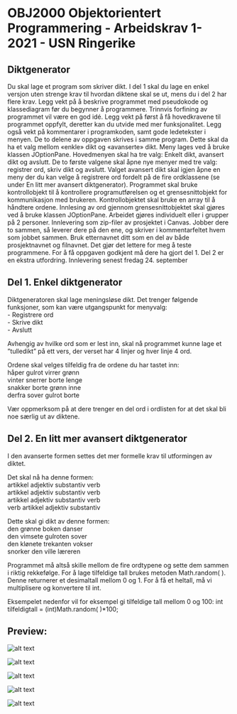 <h1>OBJ2000 Objektorientert Programmering - Arbeidskrav 1- 2021 - USN Ringerike</h1>

<h2>Diktgenerator</h2>
Du skal lage et program som skriver dikt. I del 1 skal du lage en enkel versjon uten strenge krav til hvordan diktene skal se ut, mens du i del 2 har flere krav. Legg vekt på å beskrive programmet med pseudokode og klassediagram før du begynner å programmere. Trinnvis forfining av programmet vil være en god idé. Legg vekt på først å få hovedkravene til programmet oppfylt, deretter kan du utvide med mer funksjonalitet. Legg også vekt på kommentarer i programkoden, samt gode ledetekster i menyen.
De to delene av oppgaven skrives i samme program. Dette skal da ha et valg mellom «enkle» dikt og «avanserte» dikt. Meny lages ved å bruke klassen JOptionPane. Hovedmenyen skal ha tre valg: Enkelt dikt, avansert dikt og avslutt. De to første valgene skal åpne nye menyer med tre valg: registrer ord, skriv dikt og avslutt. Valget avansert dikt skal igjen åpne en meny der du kan velge å registrere ord fordelt på de fire ordklassene (se under En litt mer avansert diktgenerator).
Programmet skal bruke kontrollobjekt til å kontrollere programutførelsen og et grensesnittobjekt for kommunikasjon med brukeren. Kontrollobjektet skal bruke en array til å håndtere ordene. Innlesing av ord gjennom grensesnittobjektet skal gjøres ved å bruke klassen JOptionPane.
Arbeidet gjøres individuelt eller i grupper på 2 personer. Innlevering som zip-filer av prosjektet i Canvas. Jobber dere to sammen, så leverer dere på den ene, og skriver i kommentarfeltet hvem som jobbet sammen. Bruk etternavnet ditt som en del av både prosjektnavnet og filnavnet. Det gjør det lettere for meg å teste programmene.
For å få oppgaven godkjent må dere ha gjort del 1. Del 2 er en ekstra utfordring.
Innlevering senest fredag 24. september

<h2>Del 1. Enkel diktgenerator</h2>
Diktgeneratoren skal lage meningsløse dikt. Det trenger følgende funksjoner, som kan være utgangspunkt for menyvalg:<br>
- Registrere ord<br>
- Skrive dikt<br>
- Avslutt
 
Avhengig av hvilke ord som er lest inn, skal nå programmet kunne lage et ”tulledikt” på ett vers, der verset har 4 linjer og hver linje 4 ord. 

Ordene skal velges tilfeldig fra de ordene du har tastet inn:<br>
håper gulrot virrer grønn<br>
vinter snerrer borte lenge<br>
snakker borte grønn inne<br>
derfra sover gulrot borte

Vær oppmerksom på at dere trenger en del ord i ordlisten for at det skal bli noe særlig ut av diktene.

<h2>Del 2. En litt mer avansert diktgenerator</h2>
I den avanserte formen settes det mer formelle krav til utformingen av diktet. 

Det skal nå ha denne formen:<br>
artikkel adjektiv substantiv verb<br>
artikkel adjektiv substantiv verb<br>
artikkel adjektiv substantiv verb<br>
verb artikkel adjektiv substantiv

Dette skal gi dikt av denne formen:<br>
den grønne boken danser<br>
den vimsete gulroten sover<br>
den klønete trekanten vokser<br>
snorker den ville læreren

Programmet må altså skille mellom de fire ordtypene og sette dem sammen i riktig rekkefølge.
For å lage tilfeldige tall brukes metoden Math.random( ). Denne returnerer et desimaltall mellom 0 og 1. For å få et heltall, må vi multiplisere og konvertere til int. 

Eksempelet nedenfor vil for eksempel gi tilfeldige tall mellom 0 og 100:
int tilfeldigtall = (int)Math.random( )*100;

<h2>Preview:</h2>

![alt text](https://github.com/binariicodice/OBJ2000-arbeidskrav1-21h/blob/main/hovedmeny.png?raw=true)

![alt text](https://github.com/binariicodice/OBJ2000-arbeidskrav1-21h/blob/main/enkeltDikt.png?raw=true)

![alt text](https://github.com/binariicodice/OBJ2000-arbeidskrav1-21h/blob/main/enkeltDiktUtskrift.png?raw=true)

![alt text](https://github.com/binariicodice/OBJ2000-arbeidskrav1-21h/blob/main/avansertDikt.png?raw=true)

![alt text](https://github.com/binariicodice/OBJ2000-arbeidskrav1-21h/blob/main/avansertDiktUtskrift.png?raw=true)
